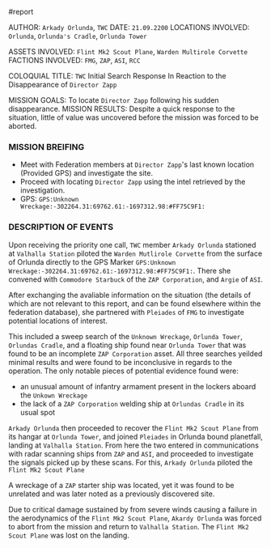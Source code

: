 #report

AUTHOR: `Arkady Orlunda`, `TWC`
DATE: `21.09.2200`
LOCATIONS INVOLVED: `Orlunda`, `Orlunda's Cradle`, `Orlunda Tower`

ASSETS INVOLVED: `Flint Mk2 Scout Plane`, `Warden Multirole Corvette`
FACTIONS INVOLVED: `FMG`, `ZAP`, `ASI`, `RCC`

COLOQUIAL TITLE: `TWC` Initial Search Response In Reaction to the Disappearance of `Director Zapp`

MISSION GOALS: To locate `Director Zapp` following his sudden disappearance.
MISSION RESULTS: Despite a quick response to the situation, little of value was uncovered before the mission was forced to be aborted.

### MISSION BREIFING
- Meet with Federation members at `Director Zapp`'s last known location (Provided GPS) and investigate the site.
- Proceed with locating `Director Zapp` using the intel retrieved by the investigation.
- GPS: `GPS:Unknown Wreckage:-302264.31:69762.61:-1697312.98:#FF75C9F1:`
### DESCRIPTION OF EVENTS
Upon receiving the priority one call, `TWC` member `Arkady Orlunda` stationed at `Valhalla Station` piloted the `Warden Mutlirole Corvette` from the surface of Orlunda directly to the GPS Marker `GPS:Unknown Wreckage:-302264.31:69762.61:-1697312.98:#FF75C9F1:`. There she convened with `Commodore Starbuck` of the `ZAP Corporation`, and `Argie` of `ASI`.

After exchanging the avaliable information on the situation (the details of which are not relevant to this report, and can be found elsewhere within the federation database), she partnered with `Pleiades` of `FMG` to investigate potential locations of interest.

This included a sweep search of the `Unknown Wreckage`, `Orlunda Tower`, `Orlundas Cradle`, and a floating ship found near `Orlunda Tower` that was found to be an incomplete `ZAP Corporation` asset. All three searches yeilded minimal results and were found to be inconclusive in regards to the operation. The only notable pieces of potential evidence found were:
- an unusual amount of infantry armament present in the lockers aboard the `Unkown Wreckage`
- the lack of a `ZAP Corporation` welding ship at `Orlundas Cradle` in its usual spot

`Arkady Orlunda` then proceeded to recover the `Flint Mk2 Scout Plane` from its hangar at `Orlunda Tower`, and joined `Pleiades` in Orlunda bound planetfall, landing at `Valhalla Station`. From here the two entered in communications with radar scanning ships from `ZAP` and `ASI`, and proceeded to investigate the signals picked up by these scans. For this, `Arkady Orlunda` piloted the `Flint Mk2 Scout Plane`

A wreckage of a `ZAP` starter ship was located, yet it was found to be unrelated and was later noted as a previously discovered site.

Due to critical damage sustained by from severe winds causing a failure in the aerodynamics of the `Flint Mk2 Scout Plane`, `Akardy Orlunda` was forced to abort from the mission and return to `Valhalla Station`. The `Flint Mk2 Scout Plane` was lost on the landing.